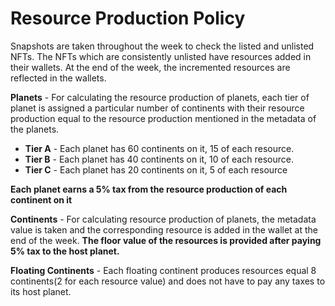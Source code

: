 # Resource  Production Policy

Snapshots are taken throughout the week to check the listed and unlisted NFTs. The NFTs which are consistently unlisted have resources added in their wallets. At the end of the week, the incremented resources are reflected in the wallets.

**Planets** - For calculating the resource production of planets, each tier of planet is assigned a particular number of continents with their resource production equal to the resource production mentioned in the metadata of the planets. 

* **Tier A** - Each planet has 60 continents on it, 15 of each resource. 
* **Tier B** - Each planet has 40 continents on it, 10 of each resource.
* **Tier C** - Each planet has 20 continents on it, 5 of each resource

**Each planet earns a 5% tax from the resource production of each continent on it** 

**Continents** - For calculating resource production of planets, the metadata value is taken and the corresponding resource is added in the wallet at the end of the week. **The floor value of the resources is provided after paying 5% tax to the host planet.**

**Floating Continents** - Each floating continent produces resources equal 8 continents(2 for each resource value) and does not have to pay any taxes to its host planet.

   


